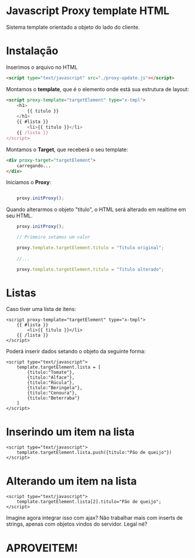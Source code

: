 
# Javascript Proxy template HTML
Sistema template orientado a objeto do lado do cliente.

# Instalação
Inserimos o arquivo no HTML 
```html
<script type="text/javascript" src="./proxy-update.js"></script>
```

Montamos o **template**, que é o elemento onde está sua estrutura de layout:

```html
<script proxy-template="targetElement" type="x-tmpl">
	<h1>
		{{ titulo }}
	</h1>
	{{ #lista }}
		<li>{{ titulo }}</li>
	{{ /lista }}
</script>
```

Montamos o **Target**, que receberá o seu template:
```html
<div proxy-target="targetElement">
	carregando...
</div>
```

Iniciamos o **Proxy**:
```javascript

	proxy.initProxy();

```

Quando alterarmos o objeto "titulo", o HTML será alterado em realtime em seu HTML.
```javascript
	proxy.initProxy();

	// Primeiro setamos um valor

	proxy.template.targetElement.titulo = "Titulo original";
	
	//... 

	proxy.template.targetElement.titulo = "Titulo alterado";

```
# Listas
Caso tiver uma lista de ítens:

    <script proxy-template="targetElement" type="x-tmpl">
    	{{ #lista }}
    		<li>{{ titulo }}</li>
    	{{ /lista }}
    </script>
Poderá inserir dados setando o objeto da seguinte forma:

    <script type="text/javascript">
	    template.targetElement.lista = [
		    {titulo:"Tomate"},
		    {titulo:"Alface"},
		    {titulo:"Rúcula"},
		    {titulo:"Beringela"},
		    {titulo:"Cenoura"},
		    {titulo:"Beterraba"}
	    ]
    </script>

# Inserindo um item na lista
	<script type="text/javascript">
		template.targetElement.lista.push({titulo:"Pão de queijo"})
	</script> 
# Alterando um item na lista
	<script type="text/javascript">
		template.targetElement.lista[2].titulo="Pão de queijo";
	</script> 

Imagine agora integrar isso com ajax?
Não trabalhar mais com inserts de strings, apenas com objetos vindos do  servidor.   Legal né? 

# APROVEITEM!